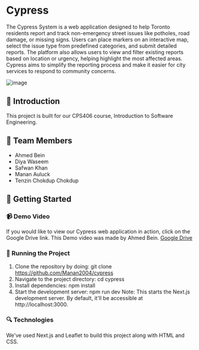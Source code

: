 # Cypress

The Cypress System is a web application designed to help Toronto residents report and track non-emergency street issues like potholes, road damage, or missing signs. Users can place markers on an interactive map, select the issue type from predefined categories, and submit detailed reports. The platform also allows users to view and filter existing reports based on location or urgency, helping highlight the most affected areas. Cypress aims to simplify the reporting process and make it easier for city services to respond to community concerns.

![image](https://github.com/user-attachments/assets/244d1688-49ee-46e5-9b05-51a1ae2f73f1)

## 🌟 Introduction

This project is built for our CPS406 course, Introduction to Software Engineering.

## 🧰 Team Members

* Ahmed Bein
* Diya Waseem
* Safwan Khan
* Manan Auluck
* Tenzin Chokdup Chokdup

## 🚀 Getting Started

### 📹 Demo Video

If you would like to view our Cypress web application in action, click on the Google Drive link. This Demo video was made by Ahmed Bein.
[Google Drive](https://drive.google.com/file/d/1HA1YVfa4XCqjp0fC42aRI6CBWlSv2M2p/view?usp=sharing)

### 👟 Running the Project

1. Clone the repository by doing: 
git clone https://github.com/Manan2004/cypress
2. Navigate to the project directory: 
cd cypress
3. Install dependencies:
npm install
4. Start the development server:
npm run dev
Note: This starts the Next.js development server. By default, it'll be accessible at http://localhost:3000.

### 🔍 Technologies

We've used Next.js and Leaflet to build this project along with HTML and CSS.
